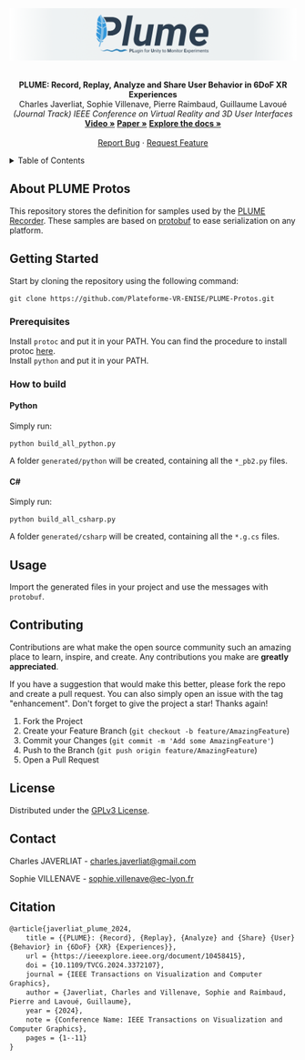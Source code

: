 <a name="readme-top"></a>
<div align="center">
    <a href="https://github.com/liris-xr/PLUME">
        <picture>
            <source media="(prefers-color-scheme: dark)" srcset="/Documentation~/Images/plume_banner_dark.png">
            <source media="(prefers-color-scheme: light)" srcset="/Documentation~/Images/plume_banner_light.png">
            <img alt="PLUME banner." src="/Documentation~/Images/plume_banner_light.png">
        </picture>
    </a>
    <br />
    <br />
    <p align="center">
        <strong>PLUME: Record, Replay, Analyze and Share User Behavior in 6DoF XR Experiences</strong>
        <br />
        Charles Javerliat, Sophie Villenave, Pierre Raimbaud, Guillaume Lavoué
        <br />
        <em>(Journal Track) IEEE Conference on Virtual Reality and 3D User Interfaces</em>
        <br />
        <a href="https://www.youtube.com/watch?v=_6krSw7fNqg"><strong>Video »</strong><a>
        <a href="https://hal.science/hal-04488824"><strong>Paper »</strong></a>
        <a href="https://github.com/liris-xr/PLUME/wiki/"><strong>Explore the docs »</strong></a>
        <br />
        <br />
        <a href="https://github.com/liris-xr/PLUME/issues">Report Bug</a>
        ·
        <a href="https://github.com/liris-xr/PLUME/issues">Request Feature</a>
    </p>
</div>

<details>
    <summary>Table of Contents</summary>
    <ol>
        <li><a href="#about-plume-protos">About PLUME Protos</a></li>
        <li>
            <a href="#getting-started">Getting Started</a>
            <ul>
                <li><a href="#prerequisites">Prerequisites</a></li>
                <li><a href="#how-to-build">How to build</a></li>
            </ul>
        </li>
        <li><a href="#usage">Usage</a></li>
        <li><a href="#contributing">Contributing</a></li>
        <li><a href="#license">License</a></li>
        <li><a href="#contact">Contact</a></li>
        <li><a href="#citation">Citation</a></li>
    </ol>
</details>

## About PLUME Protos
This repository stores the definition for samples used by the <a href="https://github.com/liris-xr/PLUME-Recorder">PLUME Recorder</a>. These samples are based on <a href="https://github.com/protocolbuffers/protobuf">protobuf</a> to ease serialization on any platform.

## Getting Started

Start by cloning the repository using the following command:
```console
git clone https://github.com/Plateforme-VR-ENISE/PLUME-Protos.git
```

### Prerequisites

Install `protoc` and put it in your PATH. You can find the procedure to install protoc [here](https://grpc.io/docs/protoc-installation/).
<br/>
Install `python` and put it in your PATH.

### How to build

#### Python

Simply run:
```console
python build_all_python.py
```
A folder `generated/python` will be created, containing all the `*_pb2.py` files.

#### C#

Simply run:
```console
python build_all_csharp.py
```
A folder `generated/csharp` will be created, containing all the `*.g.cs` files.

## Usage

Import the generated files in your project and use the messages with `protobuf`.

## Contributing

Contributions are what make the open source community such an amazing place to learn, inspire, and create. Any
contributions you make are **greatly appreciated**.

If you have a suggestion that would make this better, please fork the repo and create a pull request. You can also
simply open an issue with the tag "enhancement".
Don't forget to give the project a star! Thanks again!

1. Fork the Project
2. Create your Feature Branch (`git checkout -b feature/AmazingFeature`)
3. Commit your Changes (`git commit -m 'Add some AmazingFeature'`)
4. Push to the Branch (`git push origin feature/AmazingFeature`)
5. Open a Pull Request

## License

Distributed under the <a rel="license" href="https://github.com/liris-xr/PLUME/blob/master/LICENSE">GPLv3 License</a>.

## Contact

Charles JAVERLIAT - charles.javerliat@gmail.com

Sophie VILLENAVE - sophie.villenave@ec-lyon.fr

## Citation
```
@article{javerliat_plume_2024,
	title = {{PLUME}: {Record}, {Replay}, {Analyze} and {Share} {User} {Behavior} in {6DoF} {XR} {Experiences}},
	url = {https://ieeexplore.ieee.org/document/10458415},
	doi = {10.1109/TVCG.2024.3372107},
	journal = {IEEE Transactions on Visualization and Computer Graphics},
	author = {Javerliat, Charles and Villenave, Sophie and Raimbaud, Pierre and Lavoué, Guillaume},
	year = {2024},
	note = {Conference Name: IEEE Transactions on Visualization and Computer Graphics},
	pages = {1--11}
}
```